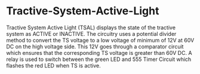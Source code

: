 # Tractive-System-Active-Light
Tractive System Active Light (TSAL) displays the state of the tractive system as ACTIVE or
INACTIVE. The circuitry uses a potential divider method to convert the TS voltage to a low voltage of
minimum of 12V at 60V DC on the high voltage side. This 12V goes through a comparator circuit
which ensures that the corresponding TS voltage is greater than 60V DC. A relay is used to switch
between the green LED and 555 Timer Circuit which flashes the red LED when TS is active.
